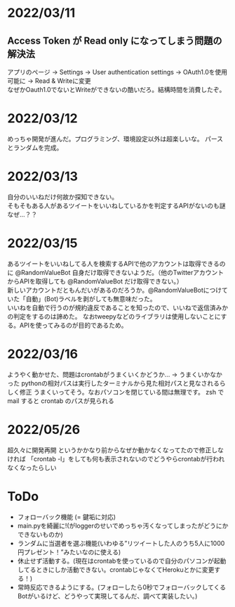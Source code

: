 
# 2022/03/11
  
## Access Token が Read only になってしまう問題の解決法
アプリのページ -> Settings -> User authentication settings -> OAuth1.0を使用可能に -> Read & Writeに変更  
なぜかOauth1.0でないとWriteができないの酷いだろ。結構時間を消費したぞ。　

# 2022/03/12

めっちゃ開発が進んだ。プログラミング、環境設定以外は超楽しいな。
パースとランダムを完成。

# 2022/03/13

自分のいいねだけ何故か探知できない。  
そもそもある人があるツイートをいいねしているかを判定するAPIがないのも謎  
なぜ…？？  

# 2022/03/15

あるツイートをいいねしてる人を検索するAPIで他のアカウントは取得できるのに @RandomValueBot 自身だけ取得できないようだ。（他のTwitterアカウントからAPIを取得しても @RandomValueBot だけ取得できない。）  
新しいアカウントだともんだいがあるのだろうか。@RandomValueBotにつけていた「自動」(Bot)ラベルを剥がしても無意味だった。  
いいねを自動で行うのが規約違反であることを知ったので、いいねで返信済みかの判定をするのは諦めた。
なおtweepyなどのライブラリは使用しないことにする。APIを使ってみるのが目的であるため。  

# 2022/03/16

ようやく動かせた、問題はcrontabがうまくいくかどうか… -> うまくいかなかった
pythonの相対パスは実行したターミナルから見た相対パスと見なされるらしく修正
うまくいってそう。なおパソコンを閉じている間は無理です。
zsh で mail すると crontab のパスが見られる

# 2022/05/26

超久々に開発再開
というかかなり前からなぜか動かなくなってたので修正しなければ
「crontab -l」をしても何も表示されないのでどうやらcrontabが行われなくなったらしい

# ToDo

- フォローバック機能 (= 鍵垢に対応)
- main.pyを綺麗に!(がloggerのせいでめっちゃ汚くなってしまったがどうにかできないものか)
- ランダムに当選者を選ぶ機能(いわゆる”リツイートした人のうち5人に1000円プレゼント！”みたいなのに使える)
- 休止せず活動する。(現在はcrontabを使っているので自分のパソコンが起動してるときにしか活動できない。crontabじゃなくてHerokuとかに変更する！)
- 常時反応できるようにする。(フォローしたら0秒でフォローバックしてくるBotがいるけど、どうやって実現してるんだ、調べて実装したい。)


